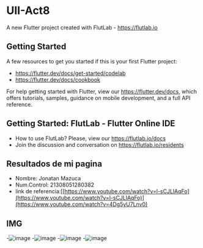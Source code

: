 # UII-Act8

A new Flutter project created with FlutLab - https://flutlab.io

## Getting Started

A few resources to get you started if this is your first Flutter project:

- https://flutter.dev/docs/get-started/codelab
- https://flutter.dev/docs/cookbook

For help getting started with Flutter, view our
https://flutter.dev/docs, which offers tutorials,
samples, guidance on mobile development, and a full API reference.

## Getting Started: FlutLab - Flutter Online IDE

- How to use FlutLab? Please, view our https://flutlab.io/docs
 - Join the discussion and conversation on https://flutlab.io/residents
  
## Resultados de mi pagina

- Nombre: Jonatan Mazuca
- Num.Control: 21308051280382
- link de referencia:[[https://www.youtube.com/watch?v=l-sCJLlAqFo](https://www.youtube.com/watch?v=l-sCJLlAqFo)](https://www.youtube.com/watch?v=4Dg5yU7Lnv0)

## IMG
-![image](https://github.com/JonatanMVJ/A8_ull/assets/143743615/cc97b835-c2f5-4835-873b-986bc5617e0c)
-![image](https://github.com/JonatanMVJ/A8_ull/assets/143743615/c3b9a24b-0d4d-4a39-8f78-b0234a670923)
-![image](https://github.com/JonatanMVJ/A8_ull/assets/143743615/1f5065ea-60e5-4965-a627-ee06258a7c38)
-![image](https://github.com/JonatanMVJ/A8_ull/assets/143743615/28024c50-01b6-449d-9cf5-896466122919)



